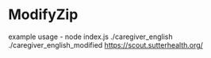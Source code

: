 # ModifyZip
example usage - node index.js ./caregiver_english ./caregiver_english_modified https://scout.sutterhealth.org/
